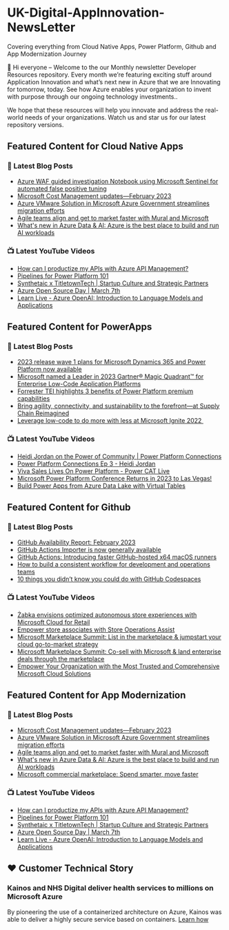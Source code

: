# UK-Digital-AppInnovation-NewsLetter

Covering everything from Cloud Native Apps, Power Platform, Github and App Modernization Journey

👋 Hi everyone – Welcome to the our Monthly newsletter Developer Resources repository. Every month we’re featuring exciting stuff around Application Innovation and what’s next new in Azure that we are Innovating for tomorrow, today. See how Azure enables your organization to invent with purpose through our ongoing technology investments..


We hope that these resources will help you innovate and address the real-world needs of your organizations. Watch us and star us for our latest repository versions.

## Featured Content for Cloud Native Apps


### 📝 Latest Blog Posts

    
<!-- BLOGCNA:START -->
- [Azure WAF guided investigation Notebook using Microsoft Sentinel for automated false positive tuning](https://azure.microsoft.com/blog/azure-waf-guided-investigation-notebook-using-microsoft-sentinel-for-automated-false-positive-tuning/)
- [Microsoft Cost Management updates—February 2023](https://azure.microsoft.com/blog/microsoft-cost-management-updates-february-2023/)
- [Azure VMware Solution in Microsoft Azure Government streamlines migration efforts ](https://azure.microsoft.com/blog/azure-vmware-solution-in-microsoft-azure-government-streamlines-migration-efforts/)
- [Agile teams align and get to market faster with Mural and Microsoft](https://azure.microsoft.com/blog/agile-teams-align-and-get-to-market-faster-with-mural-and-microsoft/)
- [What's new in Azure Data & AI: Azure is the best place to build and run AI workloads](https://azure.microsoft.com/blog/whats-new-in-azure-data-ai-azure-is-best-place-to-build-and-run-ai-workloads/)
<!-- BLOGCNA:END -->

### 📺 Latest YouTube Videos

 
<!-- YOUTUBECNA:START -->
- [How can I productize my APIs with Azure API Management?](https://www.youtube.com/watch?v=J49ywkENiFk)
- [Pipelines for Power Platform 101](https://www.youtube.com/watch?v=1Ee1lk_Du-w)
- [Synthetaic x TitletownTech | Startup Culture and Strategic Partners](https://www.youtube.com/watch?v=eCh86cvlo-Y)
- [Azure Open Source Day | March 7th](https://www.youtube.com/watch?v=F7L28qZ7XUM)
- [Learn Live - Azure OpenAI: Introduction to Language Models and Applications](https://www.youtube.com/watch?v=J-dETevTkm4)
<!-- YOUTUBECNA:END -->

##  Featured Content for PowerApps
### 📝 Latest Blog Posts
<!-- BLOGPOWER:START -->
- [2023 release wave 1 plans for Microsoft Dynamics 365 and Power Platform now available](https://cloudblogs.microsoft.com/dynamics365/bdm/2023/01/25/2023-release-wave-1-plans-for-microsoft-dynamics-365-and-power-platform-now-available/)
- [Microsoft named a Leader in 2023 Gartner® Magic Quadrant™ for Enterprise Low-Code Application Platforms](https://powerapps.microsoft.com/en-us/blog/microsoft-named-a-leader-in-2023-gartner-magic-quadrant-for-enterprise-low-code-application-platforms/)
- [Forrester TEI highlights 3 benefits of Power Platform premium capabilities](https://cloudblogs.microsoft.com/powerplatform/2022/11/28/forrester-tei-highlights-3-benefits-of-power-platform-premium-capabilities/)
- [Bring agility, connectivity, and sustainability to the forefront—at Supply Chain Reimagined](https://cloudblogs.microsoft.com/dynamics365/bdm/2022/10/27/bring-agility-connectivity-and-sustainability-to-the-forefront-at-supply-chain-reimagined/)
- [Leverage low-code to do more with less at Microsoft Ignite 2022 ](https://cloudblogs.microsoft.com/powerplatform/2022/10/12/leverage-low-code-to-do-more-with-less-at-microsoft-ignite-2022/)
<!-- BLOGPOWER:END -->
 ### 📺 Latest YouTube Videos
    
<!-- YOUTUBEPOWER:START -->
- [Heidi Jordan on the Power of Community | Power Platform Connections](https://www.youtube.com/watch?v=ExKXj3C2kbA)
- [Power Platform Connections Ep 3 - Heidi Jordan](https://www.youtube.com/watch?v=2kKFDT9aw5w)
- [Viva Sales Lives On Power Platform - Power CAT Live](https://www.youtube.com/watch?v=Jex7VjWhB-0)
- [Microsoft Power Platform Conference Returns in 2023 to Las Vegas!](https://www.youtube.com/watch?v=uZQA-5EO_zM)
- [Build Power Apps from Azure Data Lake with Virtual Tables](https://www.youtube.com/watch?v=avdLVwPgd9Y)
<!-- YOUTUBEPOWER:END -->

##  Featured Content for Github
### 📝 Latest Blog Posts
<!-- BLOGGITHUB:START -->
- [GitHub Availability Report: February 2023](https://github.blog/2023-03-01-github-availability-report-february-2023/)
- [GitHub Actions Importer is now generally available](https://github.blog/2023-03-01-github-actions-importer-is-now-generally-available/)
- [GitHub Actions: Introducing faster GitHub-hosted x64 macOS runners](https://github.blog/2023-03-01-github-actions-introducing-faster-github-hosted-x64-macos-runners/)
- [How to build a consistent workflow for development and operations teams](https://github.blog/2023-02-28-how-to-build-a-consistent-workflow-for-development-and-operations-teams/)
- [10 things you didn’t know you could do with GitHub Codespaces](https://github.blog/2023-02-28-10-things-you-didnt-know-you-could-do-with-github-codespaces/)
<!-- BLOGGITHUB:END -->
### 📺 Latest YouTube Videos
<!-- YOUTUBEGITHUB:START -->
- [Żabka envisions optimized autonomous store experiences with Microsoft Cloud for Retail](https://www.youtube.com/watch?v=taVRf96pNdI)
- [Empower store associates with Store Operations Assist](https://www.youtube.com/watch?v=JHATLEfPr2s)
- [Microsoft Marketplace Summit: List in the marketplace &amp; jumpstart your cloud go-to-market strategy](https://www.youtube.com/watch?v=NfdisVZxwQw)
- [Microsoft Marketplace Summit: Co-sell with Microsoft &amp; land enterprise deals through the marketplace](https://www.youtube.com/watch?v=YkVZLh_PW6I)
- [Empower Your Organization with the Most Trusted and Comprehensive Microsoft Cloud Solutions](https://www.youtube.com/watch?v=r0NhSsmSy2c)
<!-- YOUTUBEGITHUB:END -->
##  Featured Content for App Modernization
### 📝 Latest Blog Posts
<!-- BLOGAPPMOD:START -->
- [Microsoft Cost Management updates—February 2023](https://azure.microsoft.com/blog/microsoft-cost-management-updates-february-2023/)
- [Azure VMware Solution in Microsoft Azure Government streamlines migration efforts ](https://azure.microsoft.com/blog/azure-vmware-solution-in-microsoft-azure-government-streamlines-migration-efforts/)
- [Agile teams align and get to market faster with Mural and Microsoft](https://azure.microsoft.com/blog/agile-teams-align-and-get-to-market-faster-with-mural-and-microsoft/)
- [What's new in Azure Data & AI: Azure is the best place to build and run AI workloads](https://azure.microsoft.com/blog/whats-new-in-azure-data-ai-azure-is-best-place-to-build-and-run-ai-workloads/)
- [Microsoft commercial marketplace: Spend smarter, move faster](https://azure.microsoft.com/blog/microsoft-commercial-marketplace-spend-smarter-move-faster/)
<!-- BLOGAPPMOD:END -->
### 📺 Latest YouTube Videos
<!-- YOUTUBEAPPMOD:START -->
- [How can I productize my APIs with Azure API Management?](https://www.youtube.com/watch?v=J49ywkENiFk)
- [Pipelines for Power Platform 101](https://www.youtube.com/watch?v=1Ee1lk_Du-w)
- [Synthetaic x TitletownTech | Startup Culture and Strategic Partners](https://www.youtube.com/watch?v=eCh86cvlo-Y)
- [Azure Open Source Day | March 7th](https://www.youtube.com/watch?v=F7L28qZ7XUM)
- [Learn Live - Azure OpenAI: Introduction to Language Models and Applications](https://www.youtube.com/watch?v=J-dETevTkm4)
<!-- YOUTUBEAPPMOD:END -->


## ♥️ Customer Technical Story 

### Kainos and NHS Digital deliver health services to millions on Microsoft Azure

By pioneering the use of a containerized architecture on Azure, Kainos was able to deliver a highly secure service based on containers. [Learn how](https://customers.microsoft.com/en-us/story/1368348549535774520-kainos-and-nhs-digital-deliver-health-services-to-millions-on-microsoft-azure)

